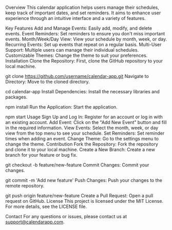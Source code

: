 Overview
This calendar application helps users manage their schedules, keep track of important dates, and set reminders. It aims to enhance user experience through an intuitive interface and a variety of features.

Key Features
Add and Manage Events: Easily add, modify, and delete events.
Event Reminders: Set reminders to ensure you don't miss important events.
Month/Week/Day View: View your schedule by month, week, or day.
Recurring Events: Set up events that repeat on a regular basis.
Multi-User Support: Multiple users can manage their individual schedules.
Customizable Themes: Change the theme to suit your preferences.
Installation
Clone the Repository: First, clone the GitHub repository to your local machine.

git clone https://github.com/username/calendar-app.git
Navigate to Directory: Move to the cloned directory.

cd calendar-app
Install Dependencies: Install the necessary libraries and packages.

npm install
Run the Application: Start the application.

npm start
Usage
Sign Up and Log In: Register for an account or log in with an existing account.
Add Event: Click on the "Add New Event" button and fill in the required information.
View Events: Select the month, week, or day view from the top menu to see your schedule.
Set Reminders: Set reminder times when adding an event.
Change Theme: Go to the settings menu to change the theme.
Contribution
Fork the Repository: Fork the repository and clone it to your local machine.
Create a New Branch: Create a new branch for your feature or bug fix.

git checkout -b feature/new-feature
Commit Changes: Commit your changes.

git commit -m 'Add new feature'
Push Changes: Push your changes to the remote repository.

git push origin feature/new-feature
Create a Pull Request: Open a pull request on GitHub.
License
This project is licensed under the MIT License. For more details, see the LICENSE file.

Contact
For any questions or issues, please contact us at support@calendarapp.com.
